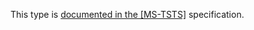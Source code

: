This type is [documented in the [MS-TSTS]](https://learn.microsoft.com/en-us/openspecs/windows_protocols/ms-tsts/f6c52c7c-8861-4ce6-88f1-8c84e4f2026a) specification.
